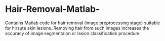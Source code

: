 # Hair-Removal-Matlab-

Contains Matlab code for hair removal (image preprocessing stage) suitable for hirsute skin lesions. Removing hair from such images increases the accuracy of image segmentaion or lesion classification procedure
